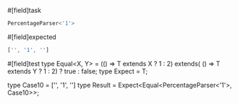 #[field]task
```ts
PercentageParser<'1'>
```

#[field]expected
```ts
['', '1', '']
```

#[field]test
type Equal<X, Y> = (<T>() => T extends X ? 1 : 2) extends(
    <T>() => T extends Y ? 1 : 2) ? true : false;
type Expect<T extends true> = T;

type Case10 = ['', '1', '']
type Result = Expect<Equal<PercentageParser<'1'>, Case10>>;
